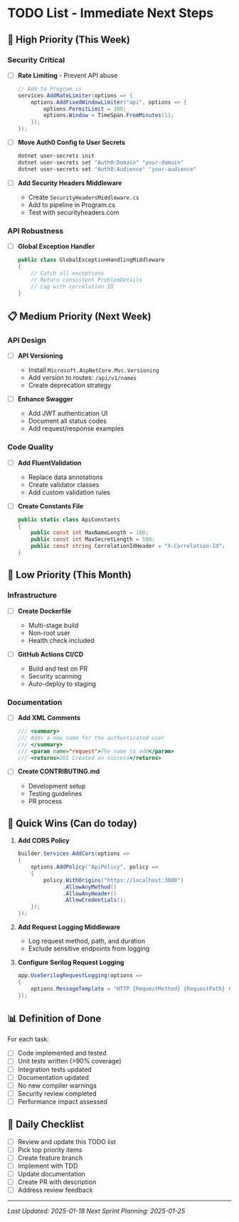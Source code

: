 # TODO List - Immediate Next Steps

## 🚨 High Priority (This Week)

### Security Critical
- [ ] **Rate Limiting** - Prevent API abuse
  ```csharp
  // Add to Program.cs
  services.AddRateLimiter(options => {
      options.AddFixedWindowLimiter("api", options => {
          options.PermitLimit = 100;
          options.Window = TimeSpan.FromMinutes(1);
      });
  });
  ```

- [ ] **Move Auth0 Config to User Secrets**
  ```bash
  dotnet user-secrets init
  dotnet user-secrets set "Auth0:Domain" "your-domain"
  dotnet user-secrets set "Auth0:Audience" "your-audience"
  ```

- [ ] **Add Security Headers Middleware**
  - Create `SecurityHeadersMiddleware.cs`
  - Add to pipeline in Program.cs
  - Test with securityheaders.com

### API Robustness
- [ ] **Global Exception Handler**
  ```csharp
  public class GlobalExceptionHandlingMiddleware
  {
      // Catch all exceptions
      // Return consistent ProblemDetails
      // Log with correlation ID
  }
  ```

## 📋 Medium Priority (Next Week)

### API Design
- [ ] **API Versioning**
  - Install `Microsoft.AspNetCore.Mvc.Versioning`
  - Add version to routes: `/api/v1/names`
  - Create deprecation strategy

- [ ] **Enhance Swagger**
  - Add JWT authentication UI
  - Document all status codes
  - Add request/response examples

### Code Quality
- [ ] **Add FluentValidation**
  - Replace data annotations
  - Create validator classes
  - Add custom validation rules

- [ ] **Create Constants File**
  ```csharp
  public static class ApiConstants
  {
      public const int MaxNameLength = 100;
      public const int MaxSecretLength = 500;
      public const string CorrelationIdHeader = "X-Correlation-Id";
  }
  ```

## 🔧 Low Priority (This Month)

### Infrastructure
- [ ] **Create Dockerfile**
  - Multi-stage build
  - Non-root user
  - Health check included

- [ ] **GitHub Actions CI/CD**
  - Build and test on PR
  - Security scanning
  - Auto-deploy to staging

### Documentation
- [ ] **Add XML Comments**
  ```csharp
  /// <summary>
  /// Adds a new name for the authenticated user
  /// </summary>
  /// <param name="request">The name to add</param>
  /// <returns>201 Created on success</returns>
  ```

- [ ] **Create CONTRIBUTING.md**
  - Development setup
  - Testing guidelines
  - PR process

## 🎯 Quick Wins (Can do today)

1. **Add CORS Policy**
   ```csharp
   builder.Services.AddCors(options =>
   {
       options.AddPolicy("ApiPolicy", policy =>
       {
           policy.WithOrigins("https://localhost:3000")
                 .AllowAnyMethod()
                 .AllowAnyHeader()
                 .AllowCredentials();
       });
   });
   ```

2. **Add Request Logging Middleware**
   - Log request method, path, and duration
   - Exclude sensitive endpoints from logging

3. **Configure Serilog Request Logging**
   ```csharp
   app.UseSerilogRequestLogging(options =>
   {
       options.MessageTemplate = "HTTP {RequestMethod} {RequestPath} responded {StatusCode} in {Elapsed:0.0000} ms";
   });
   ```

## 📊 Definition of Done

For each task:
- [ ] Code implemented and tested
- [ ] Unit tests written (>90% coverage)
- [ ] Integration tests updated
- [ ] Documentation updated
- [ ] No new compiler warnings
- [ ] Security review completed
- [ ] Performance impact assessed

## 🔄 Daily Checklist

- [ ] Review and update this TODO list
- [ ] Pick top priority items
- [ ] Create feature branch
- [ ] Implement with TDD
- [ ] Update documentation
- [ ] Create PR with description
- [ ] Address review feedback

---

*Last Updated: 2025-01-18*
*Next Sprint Planning: 2025-01-25*